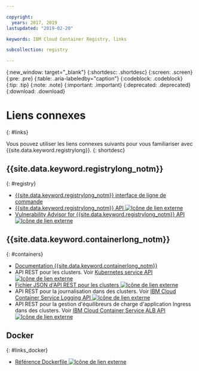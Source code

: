 ```yaml
---

copyright:
  years: 2017, 2019
lastupdated: "2019-02-20"

keywords: IBM Cloud Container Registry, links

subcollection: registry

---
```


{:new_window: target="_blank"}
{:shortdesc: .shortdesc}
{:screen: .screen}
{:pre: .pre}
{:table: .aria-labeledby="caption"}
{:codeblock: .codeblock}
{:tip: .tip}
{:note: .note}
{:important: .important}
{:deprecated: .deprecated}
{:download: .download}

# Liens connexes
{: #links}

Vous pouvez utiliser les liens connexes suivants pour vous familiariser avec {{site.data.keyword.registrylong}}.
{: shortdesc}

## {{site.data.keyword.registrylong_notm}}
{: #registry}

- [{{site.data.keyword.registrylong_notm}} interface de ligne de commande](/docs/container-registry-cli-plugin/container-registry-cli.html)
- [{{site.data.keyword.registrylong_notm}} API ![Icône de lien externe](../../icons/launch-glyph.svg "Icône de lien externe")](https://cloud.ibm.com/apidocs/container-registry)
- [Vulnerability Advisor for {{site.data.keyword.registrylong_notm}} API ![Icône de lien externe](../../icons/launch-glyph.svg "Icône de lien externe")](https://cloud.ibm.com/apidocs/container-registry/va)

## {{site.data.keyword.containerlong_notm}}
{: #containers}

- [Documentation {{site.data.keyword.containerlong_notm}}](/docs/containers/container_index.html#container_index)
- API REST pour les clusters. Voir [Kubernetes service API ![Icône de lien externe](../../icons/launch-glyph.svg "Icône de lien externe")](https://containers.bluemix.net/swagger-api/)
- [Fichier JSON d'API REST pour les clusters ![Icône de lien externe](../../icons/launch-glyph.svg "Icône de lien externe")](https://containers.bluemix.net/swagger-api/swagger.json)
- API REST pour la journalisation dans des clusters. Voir [IBM Cloud Container Service Logging API ![Icône de lien externe](../../icons/launch-glyph.svg "Icône de lien externe")](https://us-south.containers.bluemix.net/swagger-logging/)
- API REST pour la gestion d'équilibreurs de charge d'application Ingress dans des clusters. Voir [IBM Cloud Container Service ALB API ![Icône de lien externe](../../icons/launch-glyph.svg "Icône de lien externe")](https://us-south.containers.bluemix.net/swagger-alb-api/)

## Docker
{: #links_docker}

- [Référence Dockerfile ![Icône de lien externe](../../icons/launch-glyph.svg "Icône de lien externe")](https://docs.docker.com/engine/reference/builder/)
